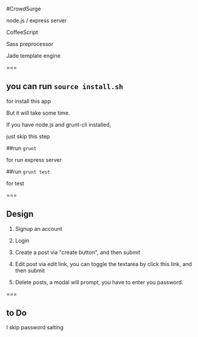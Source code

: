#CrowdSurge

node.js / express server

CoffeeScript

Sass preprocessor

Jade template engine

===

## you can run `source install.sh`

for install this app

But it will take some time.

If you have node.js and grunt-cli installed, 

just skip this step

##run `grunt`

for run express server

##run `grunt test`

for test

===

## Design

1. Signup an account 

2. Login

3. Create a post via "create button", and then submit

4. Edit post via edit link, you can toggle the textarea by click this link, and then submit

5. Delete posts, a modal will prompt, you have to enter you password.

===

## to Do

I skip password salting

